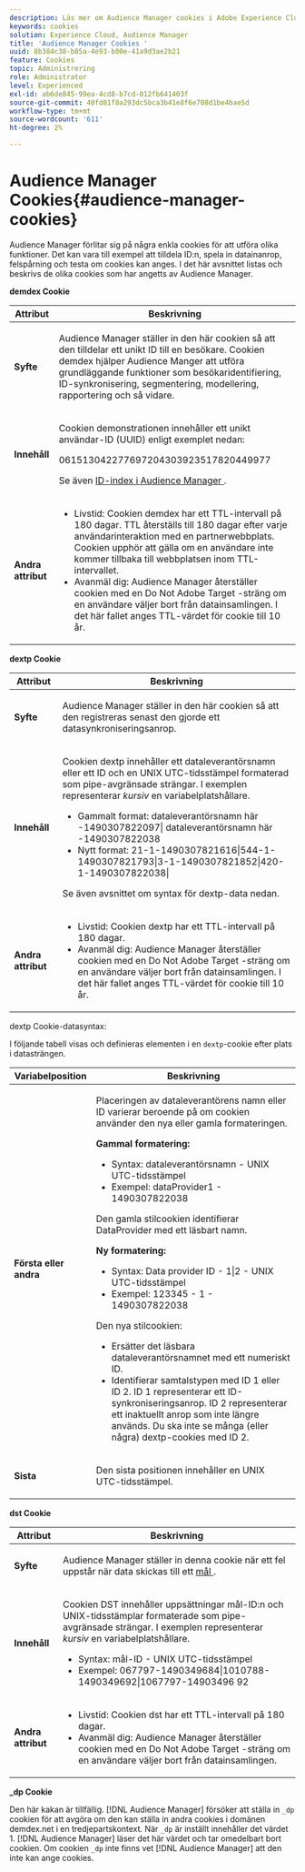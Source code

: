```yaml
---
description: Läs mer om Audience Manager cookies i Adobe Experience Cloud.
keywords: cookies
solution: Experience Cloud, Audience Manager
title: 'Audience Manager Cookies '
uuid: 8b384c38-b85a-4e93-b00e-41a9d3ae2b21
feature: Cookies
topic: Administrering
role: Administrator
level: Experienced
exl-id: ab6de845-99ea-4cd8-b7cd-012fb641403f
source-git-commit: 40fd81f8a293dc5bca3b41e8f6e708d1be4bae5d
workflow-type: tm+mt
source-wordcount: '611'
ht-degree: 2%

---
```


# Audience Manager Cookies{#audience-manager-cookies}

Audience Manager förlitar sig på några enkla cookies för att utföra olika funktioner. Det kan vara till exempel att tilldela ID:n, spela in datainanrop, felspårning och testa om cookies kan anges. I det här avsnittet listas och beskrivs de olika cookies som har angetts av Audience Manager.

**demdex Cookie**

<table id="table_1CCF7EA2BC9E421F8DEECA5F611E33F6"> 
 <thead> 
  <tr> 
   <th colname="col1" class="entry"> Attribut </th> 
   <th colname="col2" class="entry"> Beskrivning </th> 
  </tr> 
 </thead>
 <tbody> 
  <tr> 
   <td colname="col1"> <p> <b>Syfte</b> </p> </td> 
   <td colname="col2"> <p> <span class="keyword"> Audience Manager  </span> ställer in den här cookien så att den tilldelar ett unikt ID till en besökare. Cookien <span class="wintitle"> demdex </span> hjälper <span class="keyword"> Audience Manger </span> att utföra grundläggande funktioner som besökaridentifiering, ID-synkronisering, segmentering, modellering, rapportering och så vidare. </p> </td> 
  </tr> 
  <tr> 
   <td colname="col1"> <p> <b>Innehåll</b> </p> </td> 
   <td colname="col2"> <p>Cookien <span class="wintitle"> demonstrationen </span> innehåller ett unikt användar-ID (UUID) enligt exemplet nedan: </p> <p> <span class="codeph"> 061513042277697204303923517820449977  </span> </p> <p>Se även <a href="https://experienceleague.adobe.com/docs/audience-manager/user-guide/reference/ids-in-aam.html?lang=en" format="https" scope="external"> ID-index i Audience Manager </a>. </p> </td> 
  </tr> 
  <tr> 
   <td colname="col1"> <p> <b>Andra attribut</b> </p> </td> 
   <td colname="col2"> <p> 
     <ul id="ul_11291DA87C5045E880034E06C863BCDA"> 
      <li id="li_40C30A06A12449A4A8748621223CA71B">Livstid: Cookien <span class="wintitle"> demdex </span> har ett TTL-intervall på 180 dagar. TTL återställs till 180 dagar efter varje användarinteraktion med en partnerwebbplats. Cookien upphör att gälla om en användare inte kommer tillbaka till webbplatsen inom TTL-intervallet. </li> 
      <li id="li_A589EDA2198249829207A183872EF1FF">Avanmäl dig: <span class="keyword"> Audience Manager </span> återställer cookien med en <span class="codeph"> Do Not Adobe Target </span>-sträng om en användare väljer bort från datainsamlingen. I det här fallet anges TTL-värdet för cookie till 10 år. </li> 
     </ul> </p> </td> 
  </tr> 
 </tbody> 
</table>

**dextp Cookie**

<table id="table_7343C9C9ADD24D3FA693ECC76E4A4045"> 
 <thead> 
  <tr> 
   <th colname="col1" class="entry"> Attribut </th> 
   <th colname="col2" class="entry"> Beskrivning </th> 
  </tr> 
 </thead>
 <tbody> 
  <tr> 
   <td colname="col1"> <p> <b>Syfte</b> </p> </td> 
   <td colname="col2"> <p> <span class="keyword"> Audience Manager  </span> ställer in den här cookien så att den registreras senast den gjorde ett datasynkroniseringsanrop. </p> </td> 
  </tr> 
  <tr> 
   <td colname="col1"> <p> <b>Innehåll</b> </p> </td> 
   <td colname="col2"> <p>Cookien <span class="wintitle"> dextp </span> innehåller ett dataleverantörsnamn eller ett ID och en UNIX UTC-tidsstämpel formaterad som pipe-avgränsade strängar. I exemplen representerar <i>kursiv</i> en variabelplatshållare. </p> <p> 
     <ul id="ul_80D0BC3FCF06470991E12712401D784A"> 
      <li id="li_03747A433CEB4756A26CD866E716B89D">Gammalt format: <span class="codeph"> <span class="varname"> dataleverantörsnamn här </span>-1490307822097| <span class="varname"> dataleverantörsnamn här </span>-1490307822038 </span> </li> 
      <li id="li_79E7000E82DB4ADA9E9887B017343B2D">Nytt format: <span class="codeph"> 21-1-1490307821616|544-1-1490307821793|3-1-1490307821852|420-1-1490307822038| </span> </li> 
     </ul> </p> <p>Se även avsnittet om syntax för dextp-data nedan. </p> </td> 
  </tr> 
  <tr> 
   <td colname="col1"> <p> <b>Andra attribut</b> </p> </td> 
   <td colname="col2"> <p> 
     <ul id="ul_4922AC2CD55D4C888A6FBEB22F8B889B"> 
      <li id="li_91A68C44E53840379C2ACDED25468735">Livstid: Cookien <span class="wintitle"> dextp </span> har ett TTL-intervall på 180 dagar. </li> 
      <li id="li_6B8C674EFAAC4DABA0A640CF29247F99">Avanmäl dig: <span class="keyword"> Audience Manager </span> återställer cookien med en <span class="codeph"> Do Not Adobe Target </span>-sträng om en användare väljer bort från datainsamlingen. I det här fallet anges TTL-värdet för cookie till 10 år. </li> 
     </ul> </p> </td> 
  </tr> 
 </tbody> 
</table>

dextp Cookie-datasyntax:

I följande tabell visas och definieras elementen i en `dextp`-cookie efter plats i datasträngen.

<table id="table_BE00604B97F24F5A94AA4F566063D785"> 
 <thead> 
  <tr> 
   <th colname="col1" class="entry"> Variabelposition </th> 
   <th colname="col2" class="entry"> Beskrivning </th> 
  </tr> 
 </thead>
 <tbody> 
  <tr> 
   <td colname="col1"> <p> <b>Första eller andra</b> </p> </td> 
   <td colname="col2"> <p>Placeringen av dataleverantörens namn eller ID varierar beroende på om cookien använder den nya eller gamla formateringen. </p> <p> <b>Gammal formatering:</b> </p> <p> 
     <ul id="ul_5BFBF40E3FE849CA859030F2D070FDF6"> 
      <li id="li_E8F4DC0CB15B472ABE9892B3A61D7F77">Syntax: <span class="codeph"> <span class="varname"> dataleverantörsnamn </span> - <span class="varname"> UNIX UTC-tidsstämpel </span> </span> </li> 
      <li id="li_7CD8B101156140F49EA97B18E9591402">Exempel: <span class="codeph"> dataProvider1 - 1490307822038 </span> </li> 
     </ul> </p> <p>Den gamla stilcookien identifierar DataProvider med ett läsbart namn. </p> <p> <b>Ny formatering:</b> </p> <p> 
     <ul id="ul_AC6225CA781746148C125F21DFED1ED9"> 
      <li id="li_29C4B52E398B4EA28944980A15B05A57">Syntax: <span class="codeph"> <span class="varname"> Data provider ID </span> - 1|2 - <span class="varname"> UNIX UTC-tidsstämpel </span> </span> </li> 
      <li id="li_3BF30CA5FED242DF96E0B54AFC64B06F">Exempel: <span class="codeph"> 123345 - 1 - 1490307822038 </span> </li> 
     </ul> </p> <p>Den nya stilcookien: </p> <p> 
     <ul id="ul_F05A91A455FA44C7A71186C0C9E31630"> 
      <li id="li_A8C9638173684359BABC4207845A4F48">Ersätter det läsbara dataleverantörsnamnet med ett numeriskt ID. </li> 
      <li id="li_28F1E2DB24904E53BE9718AD788CE61E">Identifierar samtalstypen med ID 1 eller ID 2. ID 1 representerar ett ID-synkroniseringsanrop. ID 2 representerar ett inaktuellt anrop som inte längre används. Du ska inte se många (eller några) dextp-cookies med ID 2. </li> 
     </ul> </p> </td> 
  </tr> 
  <tr> 
   <td colname="col1"> <p> <b>Sista</b> </p> </td> 
   <td colname="col2"> <p>Den sista positionen innehåller en UNIX UTC-tidsstämpel. </p> </td> 
  </tr> 
 </tbody> 
</table>

**dst Cookie**

<table id="table_83AE9B6350C6408BAECD9FCF33022B98"> 
 <thead> 
  <tr> 
   <th colname="col1" class="entry"> Attribut </th> 
   <th colname="col2" class="entry"> Beskrivning </th> 
  </tr> 
 </thead>
 <tbody> 
  <tr> 
   <td colname="col1"> <p> <b>Syfte</b> </p> </td> 
   <td colname="col2"> <p> <span class="keyword"> Audience Manager  </span> ställer in denna cookie när ett fel uppstår när data skickas till ett  <a href="https://experienceleague.adobe.com/docs/audience-manager/user-guide/features/destinations/destinations.html?lang=en" format="https" scope="external"> mål  </a>. </p> </td> 
  </tr> 
  <tr> 
   <td colname="col1"> <p> <b>Innehåll</b> </p> </td> 
   <td colname="col2"> <p> Cookien <span class="wintitle"> DST </span> innehåller uppsättningar mål-ID:n och UNIX-tidsstämplar formaterade som pipe-avgränsade strängar. I exemplen representerar <i>kursiv</i> en variabelplatshållare. </p> <p> 
     <ul id="ul_CE98076A02DA413486C1D341E9806889"> 
      <li id="li_850209D956644749B98C7A208C825C15">Syntax: <span class="codeph"> <span class="varname"> mål-ID </span> - <span class="varname"> UNIX UTC-tidsstämpel </span> </span> </li> 
      <li id="li_4A22152C70844733982230EBF7B9EB78">Exempel: <span class="codeph"> 067797-1490349684|1010788-1490349692|1067797-14903496 92 </span> </li> 
     </ul> </p> </td> 
  </tr> 
  <tr> 
   <td colname="col1"> <p> <b>Andra attribut</b> </p> </td> 
   <td colname="col2"> <p> 
     <ul id="ul_5D13DD701B484B51BF2808A69A919106"> 
      <li id="li_4E665114C63246FBA32A4E19984D2693">Livstid: Cookien <span class="wintitle"> dst </span> har ett TTL-intervall på 180 dagar. </li> 
      <li id="li_A682B566704F43D2AB72487EFF212474">Avanmäl dig: <span class="keyword"> Audience Manager </span> återställer cookien med en <span class="codeph"> Do Not Adobe Target </span>-sträng om en användare väljer bort från datainsamlingen. </li> 
     </ul> </p> </td> 
  </tr> 
 </tbody> 
</table>

**_dp Cookie**

Den här kakan är tillfällig. [!DNL Audience Manager] försöker att ställa in  `_dp` cookien för att avgöra om den kan ställa in andra cookies i domänen demdex.net i en tredjepartskontext. När `_dp` är inställt innehåller det värdet 1. [!DNL Audience Manager] läser det här värdet och tar omedelbart bort cookien. Om cookien `_dp` inte finns vet [!DNL Audience Manager] att den inte kan ange cookies.
